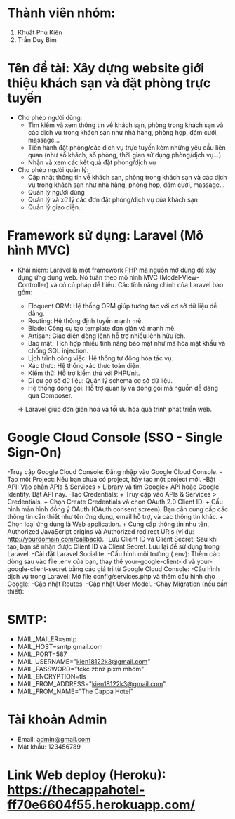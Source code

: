 # Thành viên nhóm:
1. Khuất Phú Kiên
2. Trần Duy Bim

# Tên đề tài: Xây dựng website giới thiệu khách sạn và đặt phòng trực tuyến

* Cho phép người dùng:
  - Tìm kiếm và xem thông tin về khách sạn, phòng trong khách sạn và các dịch vụ trong khách
sạn như nhà hàng, phòng họp, đám cưới, massage...
  - Tiến hành đặt phòng/các dịch vụ trực tuyến kèm những yêu cầu liên quan (như số khách, số
phòng, thời gian sử dụng phòng/dịch vụ...)
  - Nhận và xem các kết quả đặt phòng/dịch vụ
* Cho phép người quản lý:
  - Cập nhật thông tin về khách sạn, phòng trong khách sạn và các dịch vụ trong khách sạn như
nhà hàng, phòng họp, đám cưới, massage...
  - Quản lý người dùng
  - Quản lý và xử lý các đơn đặt phòng/dịch vụ của khách sạn
  - Quản lý giao diện...

# Framework sử dụng: Laravel (Mô hình MVC)
* Khái niệm: Laravel là một framework PHP mã nguồn mở dùng để xây dựng ứng dụng web. Nó tuân theo mô hình MVC (Model-View-Controller) và có cú pháp dễ hiểu. Các tính năng chính của Laravel bao gồm:
  - Eloquent ORM: Hệ thống ORM giúp tương tác với cơ sở dữ liệu dễ dàng.
  - Routing: Hệ thống định tuyến mạnh mẽ.
  - Blade: Công cụ tạo template đơn giản và mạnh mẽ.
  - Artisan: Giao diện dòng lệnh hỗ trợ nhiều lệnh hữu ích.
  - Bảo mật: Tích hợp nhiều tính năng bảo mật như mã hóa mật khẩu và chống SQL injection.
  - Lịch trình công việc: Hệ thống tự động hóa tác vụ.
  - Xác thực: Hệ thống xác thực toàn diện.
  - Kiểm thử: Hỗ trợ kiểm thử với PHPUnit.
  - Di cư cơ sở dữ liệu: Quản lý schema cơ sở dữ liệu.
  - Hệ thống đóng gói: Hỗ trợ quản lý và đóng gói mã nguồn dễ dàng qua Composer.
  
  => Laravel giúp đơn giản hóa và tối ưu hóa quá trình phát triển web.
# Google Cloud Console (SSO - Single Sign-On)
  -Truy cập Google Cloud Console: Đăng nhập vào Google Cloud Console.
  -Tạo một Project: Nếu bạn chưa có project, hãy tạo một project mới.
  -Bật API: Vào phần APIs & Services > Library và tìm Google+ API hoặc Google Identity. Bật API này.
  -Tạo Credentials:
      + Truy cập vào APIs & Services > Credentials.
      + Chọn Create Credentials và chọn OAuth 2.0 Client ID.
      + Cấu hình màn hình đồng ý OAuth (OAuth consent screen): Bạn cần cung cấp các thông tin cần thiết như tên ứng dụng, email hỗ trợ, và các thông tin khác.
      + Chọn loại ứng dụng là Web application.
      + Cung cấp thông tin như tên, Authorized JavaScript origins và Authorized redirect URIs (ví dụ: http://yourdomain.com/callback).
  -Lưu Client ID và Client Secret: Sau khi tạo, bạn sẽ nhận được Client ID và Client Secret. Lưu lại để sử dụng trong Laravel.
  -Cài đặt Laravel Socialite.
  -Cấu hình môi trường (.env):
    Thêm các dòng sau vào file .env của bạn, thay thế your-google-client-id và your-google-client-secret bằng các giá trị từ Google Cloud Console:
  -Cấu hình dịch vụ trong Laravel:
    Mở file config/services.php và thêm cấu hình cho Google:
  -Cập nhật Routes.
  -Cập nhật User Model.
  -Chạy Migration (nếu cần thiết):
# SMTP:
  - MAIL_MAILER=smtp
  - MAIL_HOST=smtp.gmail.com
  - MAIL_PORT=587
  - MAIL_USERNAME="kien18122k3@gmail.com"
  - MAIL_PASSWORD="fckc zbnz pixm mhdm"
  - MAIL_ENCRYPTION=tls
  - MAIL_FROM_ADDRESS="kien18122k3@gmail.com"
  - MAIL_FROM_NAME="The Cappa Hotel"
# Tài khoản Admin
  - Email: admin@gmail.com
  - Mật khẩu: 123456789
# Link Web deploy (Heroku): https://thecappahotel-ff70e6604f55.herokuapp.com/
